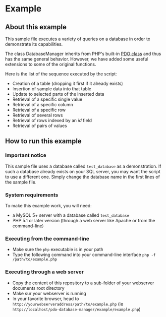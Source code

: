 # Example

## About this example

This sample file executes a variety of queries on a database in order to demonstrate its capabilities.

The class DatabaseManager inherits from PHP's built-in [PDO class](http://php.net/manual/en/class.pdo.php) and thus has the same general behavior. However, we have added some useful extensions to some of the original functions.

Here is the list of the sequence executed by the script:
* Creation of a table (dropping it first if it already exists)
* Insertion of sample data into that table
* Update to selected parts of the inserted data
* Retrieval of a specific single value
* Retrieval of a specific column
* Retrieval of a specific row
* Retrieval of several rows
* Retrieval of rows indexed by an _id_ field
* Retrieval of pairs of values

## How to run this example

### Important notice

This sample file uses a database called `test_database` as a demonstration.
If such a database already exists on your SQL server, you may want the script to use a different one.
Simply change the database name in the first lines of the sample file.

### System requirements

To make this example work, you will need:
* a MySQL 5+ server with a database called `test_database`
* PHP 5.1 or later version (through a web server like Apache or from the command-line)

### Executing from the command-line

* Make sure the `php` executable is in your path
* Type the following command into your command-line interface `php -f /path/to/example.php`

### Executing through a web server

* Copy the content of this repository to a sub-folder of your webserver documents root directory
* Make sur your webserver is running
* In your favorite browser, head to `http://yourwebserveraddress/path/to/example.php` (ie `http://localhost/pdo-database-manager/example/example.php`)
